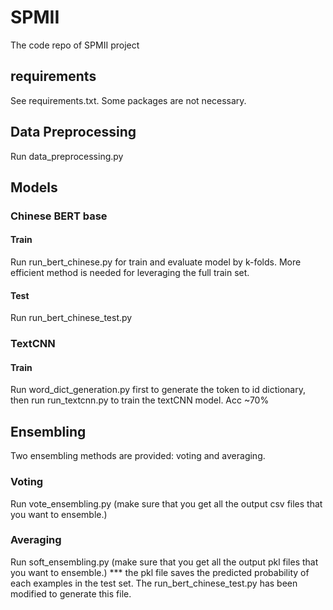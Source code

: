 # SPMII
The code repo of SPMII project
## requirements
See requirements.txt. Some packages are not necessary.
## Data Preprocessing
Run data_preprocessing.py
## Models
### Chinese BERT base
#### Train
Run run_bert_chinese.py for train and evaluate model by k-folds.
More efficient method is needed for leveraging the full train set.
#### Test
Run run_bert_chinese_test.py
### TextCNN
#### Train
Run word_dict_generation.py first to generate the token to id dictionary, then run run_textcnn.py to train the textCNN model. Acc ~70%
## Ensembling
Two ensembling methods are provided: voting and averaging.
### Voting
Run vote_ensembling.py (make sure that you get all the output csv files that you want to ensemble.)
### Averaging
Run soft_ensembling.py (make sure that you get all the output pkl files that you want to ensemble.)
*** the pkl file saves the predicted probability of each examples in the test set. The run_bert_chinese_test.py has been modified to generate this file. 
